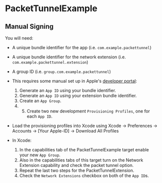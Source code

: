 # PacketTunnelExample

## Manual Signing

You will need:
 - A unique bundle identifier for the app (i.e. `com.example.packettunnel`)
 - A unique bundle identifier for the network extension (i.e. `com.example.packettunnel.extension`)
 - A group ID (i.e. `group.com.example.packettunnel`)

- This requires some manual set up in Apple's 
    [developer portal](https://developer.apple.com/account/ios/identifier/bundle):

    1. Generate an `App ID` using your bundle identifier.
    2. Generate an `App ID` using your extension bundle identifier.
    3. Create an `App Group`.
    4. 5. Create two new development `Provisioning Profiles`, one for each `App ID`.

- Load the provisioning profiles into Xcode using Xcode -> Preferences -> Accounts ->
[Your Apple-ID] -> Download All Profiles
    
- In Xcode:
    1. In the capabilities tab of the PacketTunnelExample target enable your new `App Group`.
    2. Also in the capabilities tabs of this target turn on the Network Extension capability and check the packet tunnel option.
    3. Repeat the last two steps for the PacketTunnelExtension.
    2. Check the `Network Extensions` checkbox on both of the `App ID`s.
